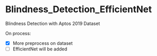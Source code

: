 # Blindness_Detection_EfficientNet
Blindness Detection with Aptos 2019 Dataset

On process:

- [X] More preprocess on dataset
- [ ] EfficientNet will be added
